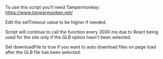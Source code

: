 To use this script you'll need Tampermonkey: https://www.tampermonkey.net/

Edit the setTimeout value to be higher if needed.

Script will continue to call the function every 3000 ms due to React being used for the site only if the GLB option hasn't been selected.

Set downloadFile to true if you want to auto download files on page load after the GLB file has been selected.